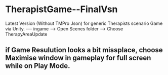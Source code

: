 # TherapistGame--FinalVsn
Latest Version (Without TMPro Json) for generic Therapists scenario Game via Unity.
--- ingame 
--> Open Scenes folder 
--> Choose TherapyAreaUpdate
## if Game Resulution looks a bit missplace, choose Maximise window in gameplay for full screen while on Play Mode.
